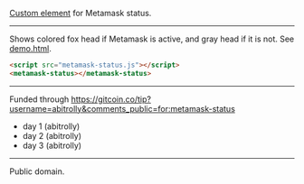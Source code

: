 [Custom element](https://html.spec.whatwg.org/multipage/custom-elements.html) for Metamask status.

---

Shows colored fox head if Metamask is active, and gray head if it is not. See [demo.html](demo.html).
```html
<script src="metamask-status.js"></script>
<metamask-status></metamask-status>
```

---

Funded through https://gitcoin.co/tip?username=abitrolly&comments_public=for:metamask-status
 * day 1 (abitrolly)
 * day 2 (abitrolly)
 * day 3 (abitrolly)


---

Public domain.
